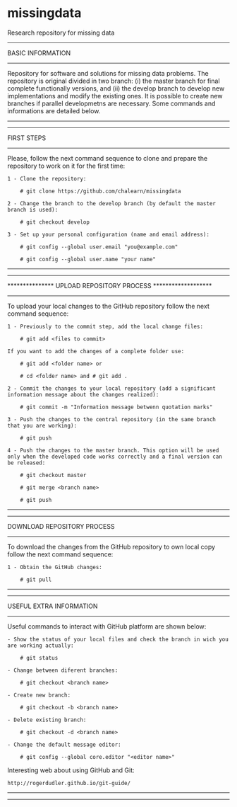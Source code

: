 # missingdata
Research repository for missing data

*************************************************************
BASIC INFORMATION
*************************************************************
Repository for software and solutions for missing data problems. The repository is original divided in two branch: (i) the master branch for final complete functionally versions, and (ii) the develop branch to develop new implementations and modify the existing ones. It is possible to create new branches if parallel developmetns are necessary. Some commands and informations are detailed below. 
*************************************************************

*************************************************************
FIRST STEPS
*************************************************************
Please, follow the next command sequence to clone and prepare the repository to work on it for the first time:

	1 - Clone the repository:

		# git clone https://github.com/chalearn/missingdata

	2 - Change the branch to the develop branch (by default the master branch is used):

		# git checkout develop

	3 - Set up your personal configuration (name and email address):

		# git config --global user.email "you@example.com"

		# git config --global user.name "your name"

*************************************************************


*************************************************************
*************** UPLOAD REPOSITORY PROCESS *******************
*************************************************************
To upload your local changes to the GitHub repository follow the next command sequence:

	1 - Previously to the commit step, add the local change files:

		# git add <files to commit>

	If you want to add the changes of a complete folder use:

		# git add <folder name> or 

		# cd <folder name> and # git add .

	2 - Commit the changes to your local repository (add a significant information message about the changes realized):

		# git commit -m "Information message betwenn quotation marks"

	3 - Push the changes to the central repository (in the same branch that you are working):

		# git push

	4 - Push the changes to the master branch. This option will be used only when the developed code works correctly and a final version can be released:

		# git checkout master

		# git merge <branch name>

		# git push

*************************************************************


*************************************************************
DOWNLOAD REPOSITORY PROCESS
*************************************************************
To download the changes from the GitHub repository to own local copy follow the next command sequence:

	1 - Obtain the GitHub changes:

		# git pull
*************************************************************



*************************************************************
USEFUL EXTRA INFORMATION 
*************************************************************
Useful commands to interact with GitHub platform are shown below:

	- Show the status of your local files and check the branch in wich you are working actually:

		# git status

	- Change between diferent branches:

		# git checkout <branch name>

	- Create new branch:

		# git checkout -b <branch name>

	- Delete existing branch:

		# git checkout -d <branch name>

	- Change the default message editor:
		
		# git config --global core.editor "<editor name>"

Interesting web about using GitHub and Git:
	
	http://rogerdudler.github.io/git-guide/

*************************************************************

*************************************************************